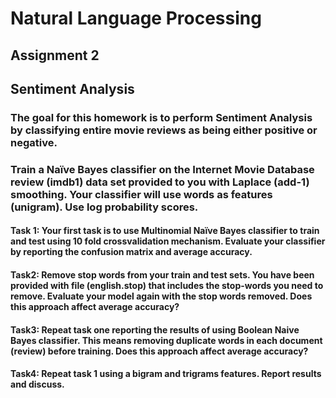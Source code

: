 # Natural Language Processing 
## Assignment 2 
## Sentiment Analysis

### The goal for this homework is to perform Sentiment Analysis by classifying entire movie reviews as being either positive or negative.  
 
### Train a Naïve Bayes classifier on the Internet Movie Database review (imdb1) data set provided to you with Laplace (add-1) smoothing. Your classifier will use words as features (unigram). Use log probability scores. 
 
 
#### Task 1: Your first task is to use Multinomial Naïve Bayes classifier to train and test using 10 fold crossvalidation mechanism. Evaluate your classifier by reporting the confusion matrix and average accuracy.  
 
#### Task2: Remove stop words from your train and test sets. You have been provided with file (english.stop) that includes the stop-words you need to remove. Evaluate your model again with the stop words removed. Does this approach affect average accuracy?  
 
#### Task3: Repeat task one reporting the results of using Boolean Naive Bayes classifier. This means removing duplicate words in each document (review) before training. Does this approach affect average accuracy?  
 
#### Task4: Repeat task 1 using a bigram and trigrams features. Report results and discuss. 
